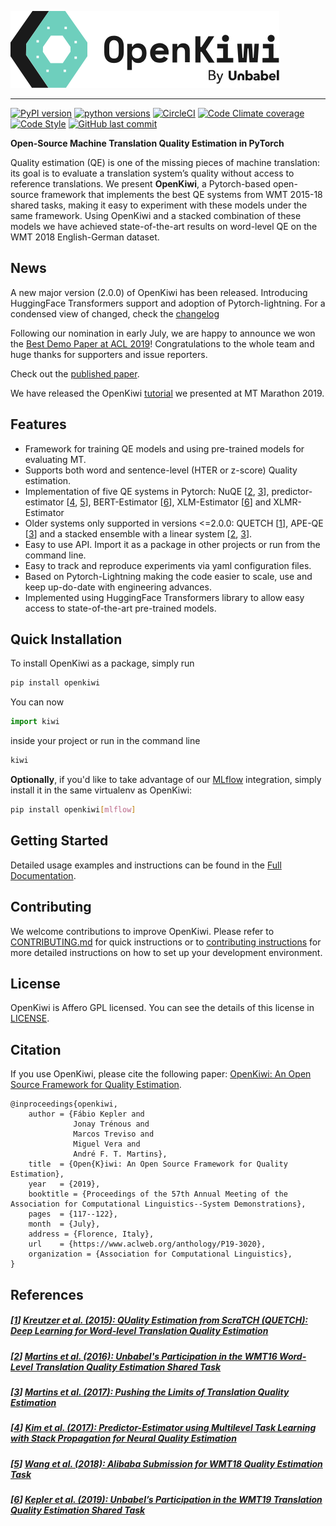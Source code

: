 ![OpenKiwi Logo](https://github.com/Unbabel/OpenKiwi/blob/master/docs/_static/img/openkiwi-logo-horizontal.svg)

--------------------------------------------------------------------------------

[![PyPI version](https://img.shields.io/pypi/v/openkiwi?color=%236ecfbd&label=pypi%20package&style=flat-square)](https://pypi.org/project/openkiwi/)
[![python versions](https://img.shields.io/pypi/pyversions/openkiwi.svg?style=flat-square)](https://pypi.org/project/openkiwi/)
[![CircleCI](https://img.shields.io/circleci/build/github/Unbabel/OpenKiwi/master?style=flat-square)](https://circleci.com/gh/Unbabel/OpenKiwi/tree/master)
[![Code Climate coverage](https://img.shields.io/codeclimate/coverage/Unbabel/OpenKiwi?style=flat-square)](https://codeclimate.com/github/Unbabel/OpenKiwi/test_coverage)
[![Code Style](https://img.shields.io/badge/code%20style-black-000000.svg?style=flat-square)](https://github.com/psf/black)
[![GitHub last commit](https://img.shields.io/github/last-commit/unbabel/openkiwi?style=flat-square)](https://github.com/Unbabel/OpenKiwi/commits/master)

**Open-Source Machine Translation Quality Estimation in PyTorch**

Quality estimation (QE) is one of the missing pieces of machine translation: its goal is to evaluate a translation system’s quality without access to reference translations. We present **OpenKiwi**, a Pytorch-based open-source framework that implements the best QE systems from WMT 2015-18 shared tasks, making it easy to experiment with these models under the same framework. Using OpenKiwi and a stacked combination of these models we have achieved state-of-the-art results on word-level QE on the WMT 2018 English-German dataset.

## News

A new major version (2.0.0) of OpenKiwi has been released. Introducing HuggingFace Transformers support and adoption of Pytorch-lightning.
For a condensed view of changed, check the [changelog](https://github.com/Unbabel/OpenKiwi/CHANGELOG.md)

Following our nomination in early July, we are happy to announce we won the [Best Demo Paper at ACL 2019](http://www.acl2019.org/EN/winners-of-acl-2019-best-paper-awards.xhtml)! Congratulations to the whole team and huge thanks for supporters and issue reporters.

Check out the [published paper](https://www.aclweb.org/anthology/P19-3020).

We have released the OpenKiwi [tutorial](https://github.com/Unbabel/KiwiCutter) we presented at MT Marathon 2019.

## Features

* Framework for training QE models and using pre-trained models for evaluating MT.
* Supports both word and sentence-level (HTER or z-score) Quality estimation.
* Implementation of five QE systems in Pytorch: NuQE [[2], [3]], predictor-estimator [[4], [5]], BERT-Estimator [[6]], XLM-Estimator [[6]] and XLMR-Estimator
*    Older systems only supported in versions <=2.0.0: QUETCH [[1]], APE-QE [[3]] and a stacked ensemble with a linear system [[2], [3]].
* Easy to use API. Import it as a package in other projects or run from the command line.
* Easy to track and reproduce experiments via yaml configuration files.
* Based on Pytorch-Lightning making the code easier to scale, use and keep up-do-date with engineering advances.
* Implemented using HuggingFace Transformers library to allow easy access to state-of-the-art pre-trained models.

## Quick Installation

To install OpenKiwi as a package, simply run
```bash
pip install openkiwi
```

You can now
```python
import kiwi
```
inside your project or run in the command line
```bash
kiwi
```

**Optionally**, if you'd like to take advantage of our [MLflow](https://mlflow.org/) integration, simply install it in the same virtualenv as OpenKiwi:
```bash
pip install openkiwi[mlflow]
```


## Getting Started

Detailed usage examples and instructions can be found in the [Full Documentation](https://unbabel.github.io/OpenKiwi/index.html).


## Contributing

We welcome contributions to improve OpenKiwi.
Please refer to [CONTRIBUTING.md](https://github.com/Unbabel/OpenKiwi/CONTRIBUTING.md) for quick instructions or to [contributing instructions](https://unbabel.github.io/OpenKiwi/contributing.html) for more detailed instructions on how to set up your development environment.


## License

OpenKiwi is Affero GPL licensed. You can see the details of this license in [LICENSE](https://github.com/Unbabel/OpenKiwi/LICENSE).


## Citation

If you use OpenKiwi, please cite the following paper: [OpenKiwi: An Open Source Framework for Quality Estimation](https://www.aclweb.org/anthology/P19-3020).

```
@inproceedings{openkiwi,
    author = {Fábio Kepler and
              Jonay Trénous and
              Marcos Treviso and
              Miguel Vera and
              André F. T. Martins},
    title  = {Open{K}iwi: An Open Source Framework for Quality Estimation},
    year   = {2019},
    booktitle = {Proceedings of the 57th Annual Meeting of the Association for Computational Linguistics--System Demonstrations},
    pages  = {117--122},
    month  = {July},
    address = {Florence, Italy},
    url    = {https://www.aclweb.org/anthology/P19-3020},
    organization = {Association for Computational Linguistics},
}
```


## References

##### [[1]] [Kreutzer et al. (2015): QUality Estimation from ScraTCH (QUETCH): Deep Learning for Word-level Translation Quality Estimation](http://aclweb.org/anthology/W15-3037)
[1]:#1-kreutzer-et-al-2015-quality-estimation-from-scratch-quetch-deep-learning-for-word-level-translation-quality-estimation

##### [[2]] [Martins et al. (2016): Unbabel's Participation in the WMT16 Word-Level Translation Quality Estimation Shared Task](http://www.aclweb.org/anthology/W16-2387)
[2]:#2-martins-et-al-2016-unbabels-participation-in-the-wmt16-word-level-translation-quality-estimation-shared-task

##### [[3]] [Martins et al. (2017): Pushing the Limits of Translation Quality Estimation](http://www.aclweb.org/anthology/Q17-1015)
[3]:#3-martins-et-al-2017-pushing-the-limits-of-translation-quality-estimation

##### [[4]] [Kim et al. (2017): Predictor-Estimator using Multilevel Task Learning with Stack Propagation for Neural Quality Estimation](http://www.aclweb.org/anthology/W17-4763)
[4]:#4-kim-et-al-2017-predictor-estimator-using-multilevel-task-learning-with-stack-propagation-for-neural-quality-estimation

##### [[5]] [Wang et al. (2018): Alibaba Submission for WMT18 Quality Estimation Task](http://statmt.org/wmt18/pdf/WMT093.pdf)
[5]:#5-wang-et-al-2018-alibaba-submission-for-wmt18-quality-estimation-task

##### [[6]] [Kepler et al. (2019): Unbabel’s Participation in the WMT19 Translation Quality Estimation Shared Task](https://www.aclweb.org/anthology/W19-5406.pdf)
[6]:#6-kepler-et-al-2019-unbabels-participation-in-the-wmt19-translation-quality-estimation-shared-task
